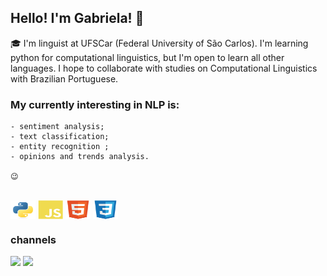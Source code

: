 ## Hello! I'm Gabriela! 👋

🎓 I'm linguist at UFSCar (Federal University of São Carlos). I'm learning python for computational linguistics, but I'm open to learn all other languages.
I hope to collaborate with studies on Computational Linguistics with Brazilian Portuguese.


### My currently interesting in NLP is:
    - sentiment analysis;
    - text classification;
    - entity recognition ;
    - opinions and trends analysis.
    
    😉


<div>   
<div style="display: inline_block"><br>
    <img align="center" alt="Gaybs-Python" height="30" width="40" src="https://raw.githubusercontent.com/devicons/devicon/master/icons/python/python-original.svg">
    <img align="center" alt="Gaybs-Js" height="30" width="40" src="https://raw.githubusercontent.com/devicons/devicon/master/icons/javascript/javascript-plain.svg">
    <img align="center" alt="Gaybs-HTML" height="30" width="40" src="https://raw.githubusercontent.com/devicons/devicon/master/icons/html5/html5-original.svg">
    <img align="center" alt="Gaybs-CSS" height="30" width="40" src="https://raw.githubusercontent.com/devicons/devicon/master/icons/css3/css3-original.svg">

</div>
       

  
  ### channels 
  
<div> 
  <a href="https://www.linkedin.com/in/gabriela-gimenez-787047a4/" target="_blank"><img src="https://img.shields.io/badge/-LinkedIn-%230077B5?style=for-the-badge&logo=linkedin&logoColor=white" target="_blank"></a> 
  <a href = "mailto:contato@gaybsgimenez.tech"><img src="https://img.shields.io/badge/-Gmail-%23333?style=for-the-badge&logo=gmail&logoColor=white" target="_blank"></a>   
 
</div>
  
  
